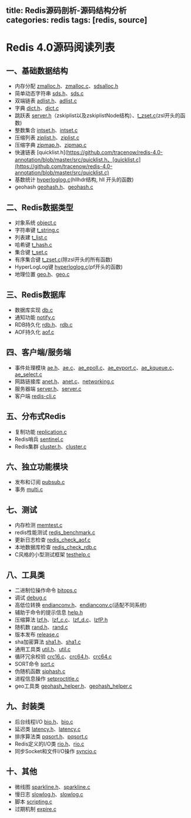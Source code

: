 title: Redis源码剖析-源码结构分析  
categories: redis 
tags: [redis, source]
---

# Redis 4.0源码阅读列表

## 一、基础数据结构
* 内存分配 [zmalloc.h](https://github.com/tracenow/redis-4.0-annotation/blob/master/src/zmalloc.h)、[zmalloc.c](https://github.com/tracenow/redis-4.0-annotation/blob/master/src/zmalloc.c)、[sdsalloc.h](https://github.com/tracenow/redis-4.0-annotation/blob/master/src/sdsalloc.h)
* 简单动态字符串 [sds.h](https://github.com/tracenow/redis-4.0-annotation/blob/master/src/sds.h)、[sds.c](https://github.com/tracenow/redis-4.0-annotation/blob/master/src/sds.c)
* 双端链表 [adlist.h](https://github.com/tracenow/redis-4.0-annotation/blob/master/src/adlist.h)、[adlist.c](https://github.com/tracenow/redis-4.0-annotation/blob/master/src/adlist.c)
* 字典 [dict.h](https://github.com/tracenow/redis-4.0-annotation/blob/master/src/dict.h)、[dict.c](https://github.com/tracenow/redis-4.0-annotation/blob/master/src/dict.c)
* 跳跃表 [server.h](https://github.com/tracenow/redis-4.0-annotation/blob/master/src/server.h)（zskiplist以及zskiplistNode结构）、[t_zset.c](https://github.com/tracenow/redis-4.0-annotation/blob/master/src/t_zset.c)(zsl开头的函数)
* 整数集合 [intset.h](https://github.com/tracenow/redis-4.0-annotation/blob/master/src/intset.h)、[intset.c](https://github.com/tracenow/redis-4.0-annotation/blob/master/src/intset.c)
* 压缩列表 [ziplist.h](https://github.com/tracenow/redis-4.0-annotation/blob/master/src/ziplist.h)、[ziplist.c](https://github.com/tracenow/redis-4.0-annotation/blob/master/src/ziplist.c)
* 压缩字典 [zipmap.h](https://github.com/tracenow/redis-4.0-annotation/blob/master/src/zipmap.h)、[zipmap.c](https://github.com/tracenow/redis-4.0-annotation/blob/master/src/zipmap.c)
* 快速链表 [quicklist.h](https://github.com/tracenow/redis-4.0-annotation/blob/master/src/quicklist.h、[quicklist.c](https://github.com/tracenow/redis-4.0-annotation/blob/master/src/quicklist.c)
* 基数统计 [hyperloglog.c](https://github.com/tracenow/redis-4.0-annotation/blob/master/src/hyperloglog.c)(hllhdr结构, hll 开头的函数)
* geohash [geohash.h](https://github.com/tracenow/redis-4.0-annotation/blob/master/src/geohash.h)、[geohash.c](https://github.com/tracenow/redis-4.0-annotation/blob/master/src/geohash.c)

## 二、Redis数据类型
* 对象系统 [object.c](https://github.com/tracenow/redis-4.0-annotation/blob/master/src/object.c)
* 字符串键 [t_string.c](https://github.com/tracenow/redis-4.0-annotation/blob/master/src/t_string.c)
* 列表建 [t_list.c](https://github.com/tracenow/redis-4.0-annotation/blob/master/src/t_list.c)
* 哈希键 [t_hash.c](https://github.com/tracenow/redis-4.0-annotation/blob/master/src/t_hash.c)
* 集合键 [t_set.c](https://github.com/tracenow/redis-4.0-annotation/blob/master/src/t_set.c)
* 有序集合键 [t_zset.c](https://github.com/tracenow/redis-4.0-annotation/blob/master/src/t_zset.c)(除zsl开头的所有函数)
* HyperLogLog键 [hyperloglog.c](https://github.com/tracenow/redis-4.0-annotation/blob/master/src/hyperloglog.c)(pf开头的函数)
* 地理位置 [geo.h](https://github.com/tracenow/redis-4.0-annotation/blob/master/src/geo.h)、[geo.c](https://github.com/tracenow/redis-4.0-annotation/blob/master/src/geo.c)

## 三、Redis数据库
* 数据库实现 [db.c](https://github.com/tracenow/redis-4.0-annotation/blob/master/src/db.c)
* 通知功能 [notify.c](https://github.com/tracenow/redis-4.0-annotation/blob/master/src/notify.c)
* RDB持久化 [rdb.h](https://github.com/tracenow/redis-4.0-annotation/blob/master/src/rdb.h)、[rdb.c](https://github.com/tracenow/redis-4.0-annotation/blob/master/src/rdb.c)
* AOF持久化 [aof.c](https://github.com/tracenow/redis-4.0-annotation/blob/master/src/aof.c)

## 四、客户端/服务端
* 事件处理模块 [ae.h](https://github.com/tracenow/redis-4.0-annotation/blob/master/src/ae.h)、[ae.c](https://github.com/tracenow/redis-4.0-annotation/blob/master/src/ae.c)、[ae_epoll.c](https://github.com/tracenow/redis-4.0-annotation/blob/master/src/ae_epoll.c)、[ae_evport.c](https://github.com/tracenow/redis-4.0-annotation/blob/master/src/ae_evport.c)、[ae_kqueue.c](https://github.com/tracenow/redis-4.0-annotation/blob/master/src/ae_kqueue.c)、[ae_select.c](https://github.com/tracenow/redis-4.0-annotation/blob/master/src/ae_select.c)
* 网路链接库 [anet.h](https://github.com/tracenow/redis-4.0-annotation/blob/master/src/anet.h)、[anet.c](https://github.com/tracenow/redis-4.0-annotation/blob/master/src/anet.c)、[networking.c](https://github.com/tracenow/redis-4.0-annotation/blob/master/src/networking.c)
* 服务器端 [server.h](https://github.com/tracenow/redis-4.0-annotation/blob/master/src/server.h)、[server.c](https://github.com/tracenow/redis-4.0-annotation/blob/master/src/server.c)
* 客户端 [redis-cli.c](https://github.com/tracenow/redis-4.0-annotation/blob/master/src/redis-cli.c)

## 五、分布式Redis
* 复制功能 [replication.c](https://github.com/tracenow/redis-4.0-annotation/blob/master/src/replication.c)
* Redis哨兵 [sentinel.c](https://github.com/tracenow/redis-4.0-annotation/blob/master/src/sentinel.c)
* Redis集群 [cluster.h](https://github.com/tracenow/redis-4.0-annotation/blob/master/src/cluster.h)、[cluster.c](https://github.com/tracenow/redis-4.0-annotation/blob/master/src/cluster.c)

## 六、独立功能模块
* 发布和订阅 [pubsub.c](https://github.com/tracenow/redis-4.0-annotation/blob/master/src/pubsub.c)
* 事务 [multi.c](https://github.com/tracenow/redis-4.0-annotation/blob/master/src/multi.c)

## 七、测试
* 内存检测 [memtest.c](https://github.com/tracenow/redis-4.0-annotation/blob/master/src/memtest.c)
* redis性能测试 [redis_benchmark.c](https://github.com/tracenow/redis-4.0-annotation/blob/master/src/redis_benchmark.c)
* 更新日志检查 [redis_check_aof.c](https://github.com/tracenow/redis-4.0-annotation/blob/master/src/redis_check_aof.c)
* 本地数据库检查 [redis_check_rdb.c](https://github.com/tracenow/redis-4.0-annotation/blob/master/src/redis_check_rdb.c)
* C风格的小型测试框架 [testhelp.c](https://github.com/tracenow/redis-4.0-annotation/blob/master/src/testhelp.c)

## 八、工具类
* 二进制位操作命令 [bitops.c](https://github.com/tracenow/redis-4.0-annotation/blob/master/src/bitops.c)
* 调试 [debug.c](https://github.com/tracenow/redis-4.0-annotation/blob/master/src/debug.c)
* 高低位转换 [endianconv.h](https://github.com/tracenow/redis-4.0-annotation/blob/master/src/endianconv.h)、[endianconv.c](https://github.com/tracenow/redis-4.0-annotation/blob/master/src/endianconv.c)(适配不同系统)
* 辅助于命令的提示信息 [help.h](https://github.com/tracenow/redis-4.0-annotation/blob/master/src/help.h)
* 压缩算法 [lzf.h](https://github.com/tracenow/redis-4.0-annotation/blob/master/src/lzf.h)、[lzf_c.c](https://github.com/tracenow/redis-4.0-annotation/blob/master/src/lzf_c.c)、[lzf_d.c](https://github.com/tracenow/redis-4.0-annotation/blob/master/src/lzf_d.c)、[lzfP.h](https://github.com/tracenow/redis-4.0-annotation/blob/master/src/lzfP.h)
* 随机数 [rand.h](https://github.com/tracenow/redis-4.0-annotation/blob/master/src/rand.h)、[rand.c](https://github.com/tracenow/redis-4.0-annotation/blob/master/src/rand.c)
* 版本发布 [release.c](https://github.com/tracenow/redis-4.0-annotation/blob/master/src/release.c)
* sha加密算法 [sha1.h](https://github.com/tracenow/redis-4.0-annotation/blob/master/src/sha1.h)、[sha1.c](https://github.com/tracenow/redis-4.0-annotation/blob/master/src/sha1.c)
* 通用工具类 [util.h](https://github.com/tracenow/redis-4.0-annotation/blob/master/src/util.h)、[util.c](https://github.com/tracenow/redis-4.0-annotation/blob/master/src/util.c)
* 循环冗余校验 [crc16.c](https://github.com/tracenow/redis-4.0-annotation/blob/master/src/crc16.c)、[crc64.h](https://github.com/tracenow/redis-4.0-annotation/blob/master/src/crc64.h)、[crc64.c](https://github.com/tracenow/redis-4.0-annotation/blob/master/src/crc64.c)
* SORT命令 [sort.c](https://github.com/tracenow/redis-4.0-annotation/blob/master/src/sort.c)
* 伪随机函数 [siphash.c](https://github.com/tracenow/redis-4.0-annotation/blob/master/src/siphash.c)
* 进程信息操作 [setproctitle.c](https://github.com/tracenow/redis-4.0-annotation/blob/master/src/setproctitle.c)
* geo工具类 [geohash_helper.h](https://github.com/tracenow/redis-4.0-annotation/blob/master/src/geohash_helper.h)、[geohash_helper.c](https://github.com/tracenow/redis-4.0-annotation/blob/master/src/geohash_helper.c)

## 九、封装类
* 后台线程I/O [bio.h](https://github.com/tracenow/redis-4.0-annotation/blob/master/src/bio.h)、[bio.c](https://github.com/tracenow/redis-4.0-annotation/blob/master/src/bio.c)
* 延迟类 [latency.h](https://github.com/tracenow/redis-4.0-annotation/blob/master/src/latency.h)、[latency.c](https://github.com/tracenow/redis-4.0-annotation/blob/master/src/latency.c)
* 排序算法类 [pqsort.h](https://github.com/tracenow/redis-4.0-annotation/blob/master/src/pqsort.h)、[pqsort.c](https://github.com/tracenow/redis-4.0-annotation/blob/master/src/pqsort.c)
* Redis定义的I/O类 [rio.h](https://github.com/tracenow/redis-4.0-annotation/blob/master/src/rio.h)、[rio.c](https://github.com/tracenow/redis-4.0-annotation/blob/master/src/rio.c)
* 同步Socket和文件I/O操作 [syncio.c](https://github.com/tracenow/redis-4.0-annotation/blob/master/src/syncio.c)

## 十、其他
* 微线图 [sparkline.h](https://github.com/tracenow/redis-4.0-annotation/blob/master/src/sparkline.h)、[sparkline.c](https://github.com/tracenow/redis-4.0-annotation/blob/master/src/sparkline.c)
* 慢日志 [slowlog.h](https://github.com/tracenow/redis-4.0-annotation/blob/master/src/slowlog.h)、[slowlog.c](https://github.com/tracenow/redis-4.0-annotation/blob/master/src/slowlog.c)
* 脚本 [scripting.c](https://github.com/tracenow/redis-4.0-annotation/blob/master/src/scripting.c)
* 过期机制 [expire.c](https://github.com/tracenow/redis-4.0-annotation/blob/master/src/expire.c)